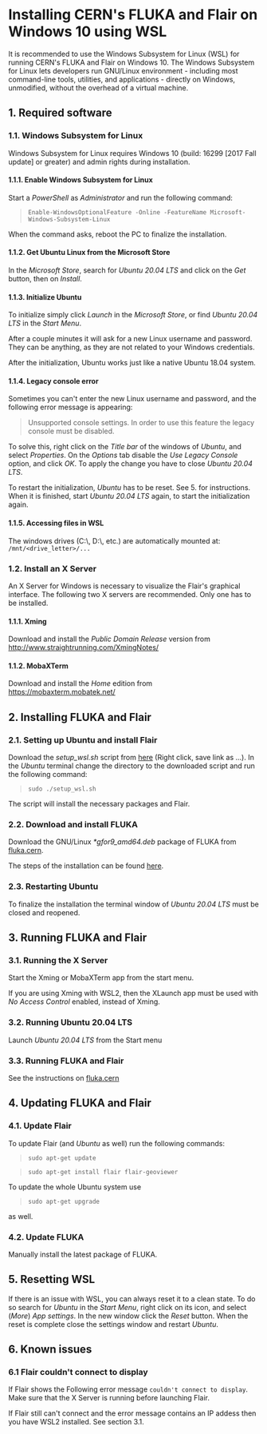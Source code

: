 # Installing CERN's FLUKA and Flair on Windows 10 using WSL

It is recommended to use the Windows Subsystem for Linux (WSL) for running CERN's FLUKA and Flair on Windows 10.
The Windows Subsystem for Linux lets developers run GNU/Linux environment - including most command-line tools, utilities,
and applications - directly on Windows, unmodified, without the overhead of a virtual machine.

## 1. Required software

### 1.1. Windows Subsystem for Linux

Windows Subsystem for Linux requires Windows 10 (build: 16299 [2017 Fall update] or greater) and admin rights during installation.

#### 1.1.1. Enable Windows Subsystem for Linux

Start a *PowerShell* as *Administrator* and run the following command:

> `Enable-WindowsOptionalFeature -Online -FeatureName Microsoft-Windows-Subsystem-Linux`

When the command asks, reboot the PC to finalize the installation.

#### 1.1.2. Get Ubuntu Linux from the Microsoft Store

In the *Microsoft Store*, search for *Ubuntu 20.04 LTS* and click on the *Get* button, then on *Install*.

#### 1.1.3. Initialize Ubuntu

To initialize simply click *Launch* in the *Microsoft Store*, or find *Ubuntu 20.04 LTS* in the *Start Menu*.

After a couple minutes it will ask for a new Linux username and password. They can be anything, as they are not related
to your Windows credentials.

After the initialization, Ubuntu works just like a native Ubuntu 18.04 system.

#### 1.1.4. Legacy console error

Sometimes you can't enter the new Linux username and password, and the following error message is appearing:

> Unsupported console settings. In order to use this feature the legacy console must be disabled.

To solve this, right click on the *Title bar* of the windows of *Ubuntu*, and select *Properties*. On the *Options* tab
disable the *Use Legacy Console* option, and click *OK*. To apply the change you have to close *Ubuntu 20.04 LTS*.

To restart the initialization, *Ubuntu* has to be reset. See 5. for instructions. When it is finished, start *Ubuntu 20.04 LTS* again, to start the initialization again.

#### 1.1.5. Accessing files in WSL

The windows drives (C:\\, D:\\, etc.) are automatically mounted at: `/mnt/<drive_letter>/...`

### 1.2. Install an X Server

An X Server for Windows is necessary to visualize the Flair's graphical interface. The following two X servers are recommended. Only one has to be installed.

#### 1.1.1. Xming

Download and install the *Public Domain Release* version from http://www.straightrunning.com/XmingNotes/

#### 1.1.2. MobaXTerm

Download and install the *Home* edition from https://mobaxterm.mobatek.net/

## 2. Installing FLUKA and Flair

### 2.1. Setting up Ubuntu and install Flair

Download the *setup_wsl.sh* script from [here](https://raw.githubusercontent.com/horvathd/cern_fluka_wsl/master/setup_wsl.sh) (Right click, save link as ...).
In the *Ubuntu* terminal change the directory to the downloaded script and run the following command:

> `sudo ./setup_wsl.sh`

The script will install the necessary packages and Flair. 

### 2.2. Download and install FLUKA

Download the GNU/Linux *\*gfor9_amd64.deb* package of FLUKA from [fluka.cern](https://fluka.cern/download/latest-fluka-release).

The steps of the installation can be found [here](https://fluka.cern/documentation/installation/fluka-linux-rpm-deb).

### 2.3. Restarting Ubuntu

To finalize the installation the terminal window of *Ubuntu 20.04 LTS* must be closed and reopened.

## 3. Running FLUKA and Flair

### 3.1. Running the X Server

Start the Xming or MobaXTerm app from the start menu.

If you are using Xming with WSL2, then the XLaunch app must be used with *No Access Control* enabled, instead of Xming.

### 3.2. Running Ubuntu 20.04 LTS

Launch *Ubuntu 20.04 LTS* from the Start menu

### 3.3. Running FLUKA and Flair

See the instructions on [fluka.cern](https://fluka.cern/documentation/running)

## 4. Updating FLUKA and Flair

### 4.1. Update Flair

To update Flair (and *Ubuntu* as well) run the following commands:

> `sudo apt-get update`

> `sudo apt-get install flair flair-geoviewer`

To update the whole Ubuntu system use

> `sudo apt-get upgrade`

as well.

### 4.2. Update FLUKA

Manually install the latest package of FLUKA.

## 5. Resetting WSL

If there is an issue with WSL, you can always reset it to a clean state. To do so search for *Ubuntu* in the
*Start Menu*, right click on its icon, and select (*More*) *App settings*. In the new window click the *Reset*
button. When the reset is complete close the settings window and restart *Ubuntu*.

## 6. Known issues

### 6.1 Flair couldn't connect to display

If Flair shows the Following error message `couldn't connect to display`. Make sure that the X Server is running before launching Flair.

If Flair still can't connect and the error message contains an IP addess then you have WSL2 installed. See section 3.1.
